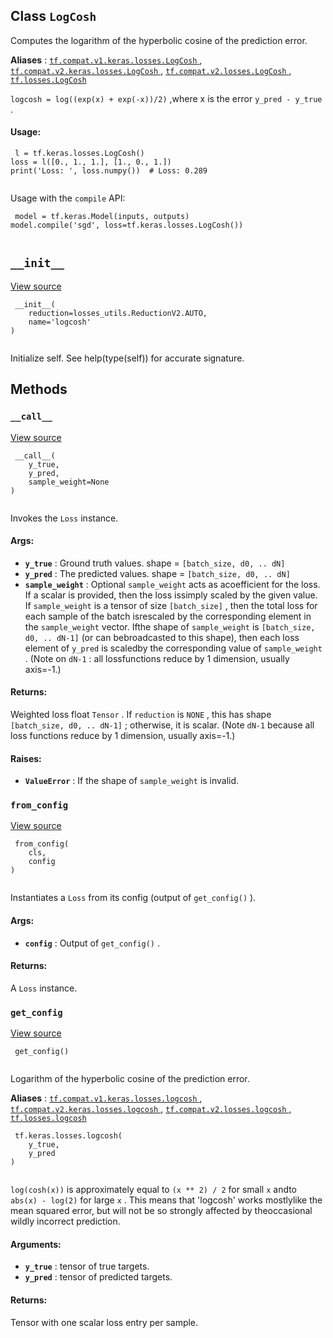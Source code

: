

## Class  `LogCosh` 
Computes the logarithm of the hyperbolic cosine of the prediction error.

**Aliases** : [ `tf.compat.v1.keras.losses.LogCosh` ](/api_docs/python/tf/keras/losses/LogCosh), [ `tf.compat.v2.keras.losses.LogCosh` ](/api_docs/python/tf/keras/losses/LogCosh), [ `tf.compat.v2.losses.LogCosh` ](/api_docs/python/tf/keras/losses/LogCosh), [ `tf.losses.LogCosh` ](/api_docs/python/tf/keras/losses/LogCosh)

 `logcosh = log((exp(x) + exp(-x))/2)` ,where x is the error  `y_pred - y_true` .

#### Usage:


```
 l = tf.keras.losses.LogCosh()
loss = l([0., 1., 1.], [1., 0., 1.])
print('Loss: ', loss.numpy())  # Loss: 0.289
 
```

Usage with the  `compile`  API:

```
 model = tf.keras.Model(inputs, outputs)
model.compile('sgd', loss=tf.keras.losses.LogCosh())
 
```

##  `__init__` 
[View source](https://github.com/tensorflow/tensorflow/blob/r2.0/tensorflow/python/keras/losses.py#L677-L678)

```
 __init__(
    reduction=losses_utils.ReductionV2.AUTO,
    name='logcosh'
)
 
```

Initialize self.  See help(type(self)) for accurate signature.

## Methods


###  `__call__` 
[View source](https://github.com/tensorflow/tensorflow/blob/r2.0/tensorflow/python/keras/losses.py#L96-L128)

```
 __call__(
    y_true,
    y_pred,
    sample_weight=None
)
 
```

Invokes the  `Loss`  instance.

#### Args:
- **`y_true`** : Ground truth values. shape =  `[batch_size, d0, .. dN]` 
- **`y_pred`** : The predicted values. shape =  `[batch_size, d0, .. dN]` 
- **`sample_weight`** : Optional  `sample_weight`  acts as acoefficient for the loss. If a scalar is provided, then the loss issimply scaled by the given value. If  `sample_weight`  is a tensor of size `[batch_size]` , then the total loss for each sample of the batch isrescaled by the corresponding element in the  `sample_weight`  vector. Ifthe shape of  `sample_weight`  is  `[batch_size, d0, .. dN-1]`  (or can bebroadcasted to this shape), then each loss element of  `y_pred`  is scaledby the corresponding value of  `sample_weight` . (Note on `dN-1` : all lossfunctions reduce by 1 dimension, usually axis=-1.)


#### Returns:
Weighted loss float  `Tensor` . If  `reduction`  is  `NONE` , this has  shape  `[batch_size, d0, .. dN-1]` ; otherwise, it is scalar. (Note  `dN-1`   because all loss functions reduce by 1 dimension, usually axis=-1.)

#### Raises:
- **`ValueError`** : If the shape of  `sample_weight`  is invalid.


###  `from_config` 
[View source](https://github.com/tensorflow/tensorflow/blob/r2.0/tensorflow/python/keras/losses.py#L130-L140)

```
 from_config(
    cls,
    config
)
 
```

Instantiates a  `Loss`  from its config (output of  `get_config()` ).

#### Args:
- **`config`** : Output of  `get_config()` .


#### Returns:
A  `Loss`  instance.

###  `get_config` 
[View source](https://github.com/tensorflow/tensorflow/blob/r2.0/tensorflow/python/keras/losses.py#L223-L228)

```
 get_config()
 
```

Logarithm of the hyperbolic cosine of the prediction error.

**Aliases** : [ `tf.compat.v1.keras.losses.logcosh` ](/api_docs/python/tf/keras/losses/logcosh), [ `tf.compat.v2.keras.losses.logcosh` ](/api_docs/python/tf/keras/losses/logcosh), [ `tf.compat.v2.losses.logcosh` ](/api_docs/python/tf/keras/losses/logcosh), [ `tf.losses.logcosh` ](/api_docs/python/tf/keras/losses/logcosh)

```
 tf.keras.losses.logcosh(
    y_true,
    y_pred
)
 
```

 `log(cosh(x))`  is approximately equal to  `(x ** 2) / 2`  for small  `x`  andto  `abs(x) - log(2)`  for large  `x` . This means that 'logcosh' works mostlylike the mean squared error, but will not be so strongly affected by theoccasional wildly incorrect prediction.

#### Arguments:
- **`y_true`** : tensor of true targets.
- **`y_pred`** : tensor of predicted targets.


#### Returns:
Tensor with one scalar loss entry per sample.

